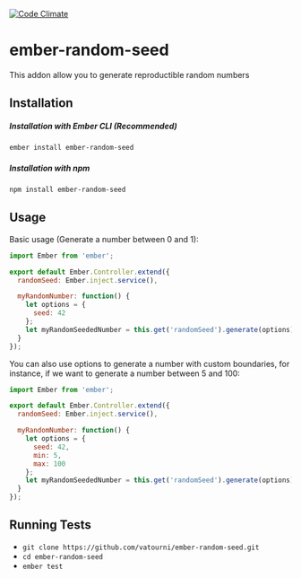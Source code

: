 [![Code Climate](https://codeclimate.com/github/vatourni/ember-random-seed.png)](https://codeclimate.com/github/vatourni/ember-random-seed)
# ember-random-seed

This addon allow you to generate reproductible random numbers

## Installation

##### Installation with Ember CLI (Recommended)

``` bash
ember install ember-random-seed
```

##### Installation with npm

``` bash
npm install ember-random-seed
```

## Usage

Basic usage (Generate a number between 0 and 1):
``` js
import Ember from 'ember';

export default Ember.Controller.extend({
  randomSeed: Ember.inject.service(),

  myRandomNumber: function() {
    let options = {
      seed: 42
    };
    let myRandomSeededNumber = this.get('randomSeed').generate(options);
  }
});
```

You can also use options to generate a number with custom boundaries, for instance, if we want to generate a number between 5 and 100:
``` js
import Ember from 'ember';

export default Ember.Controller.extend({
  randomSeed: Ember.inject.service(),

  myRandomNumber: function() {
    let options = {
      seed: 42,
      min: 5,
      max: 100
    };
    let myRandomSeededNumber = this.get('randomSeed').generate(options);
  }
});
```

## Running Tests

* `git clone https://github.com/vatourni/ember-random-seed.git`
* `cd ember-random-seed`
* `ember test`
